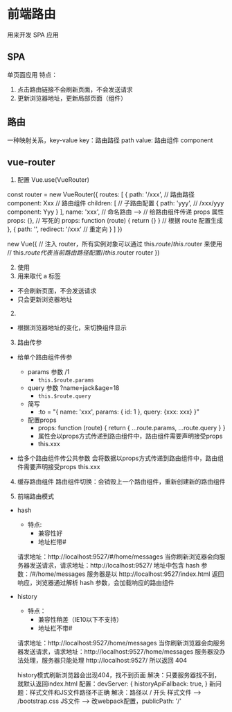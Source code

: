# 前端路由

用来开发 SPA 应用

## SPA

单页面应用
特点：

1. 点击路由链接不会刷新页面，不会发送请求
2. 更新浏览器地址，更新局部页面（组件）

## 路由

一种映射关系，key-value
key：路由路径 path
value: 路由组件 component

## vue-router

1. 配置
   Vue.use(VueRouter)

const router = new VueRouter({
routes: [
{
path: '/xxx', // 路由路径
component: Xxx // 路由组件
children: [ // 子路由配置
{
path: 'yyy', // /xxx/yyy
component: Yyy
}
],
name: 'xxx', // 命名路由 --> <router-link :to="{ name: 'xxx' }"></router-link>
// 给路由组件传递 props 属性
props: {}, // 写死的
props: function (route) { return {} } // 根据 route 配置生成
},
{
path: '',
redirect: '/xxx' // 重定向
}
]
})

new Vue({
// 注入 router，所有实例对象可以通过 this.$route/this.$router 来使用
// this.$route 代表当前路由路径配置
  // this.$router
router
})

2. 使用
1. <router-link active-class="xxx" to="/xxx"></router-link>
   用来取代 a 标签

- 不会刷新页面，不会发送请求
- 只会更新浏览器地址

2. <router-view></router-view>

- 根据浏览器地址的变化，来切换组件显示

3. 路由传参

- 给单个路由组件传参
  <router-link to="/xxx/1?name=jack&age=18"></router-link>
  - params 参数 /1
    - `this.$route.params`
  - query 参数 ?name=jack&age=18
    - `this.$route.query`
  - 简写
    - :to = "{ name: 'xxx', params: { id: 1 }, query: {xxx: xxx} }"
  - 配置props
    - props: function (route) { return { ...route.params, ...route.query } }
    - 属性会以props方式传递到路由组件中，路由组件需要声明接受props
    - this.xxx

- 给多个路由组件传公共参数
  <router-view name="jack" :msg="msg"></router-view>
  会将数据以props方式传递到路由组件中，路由组件需要声明接受props
  this.xxx

4. 缓存路由组件
路由组件切换：会销毁上一个路由组件，重新创建新的路由组件


5. 前端路由模式
- hash
  - 特点:
    - 兼容性好
    - 地址栏带#

  请求地址：http://localhost:9527/#/home/messages
  当你刷新浏览器会向服务器发送请求，请求地址：http://localhost:9527/
  地址中包含 hash 参数：/#/home/messages
  服务器是以 http://localhost:9527/index.html 返回响应，浏览器通过解析 hash 参数，会加载响应的路由组件

- history
  - 特点：
    - 兼容性稍差（IE10以下不支持）
    - 地址栏不带#

  请求地址：http://localhost:9527/home/messages
  当你刷新浏览器会向服务器发送请求，请求地址：http://localhost:9527/home/messages
  服务器没办法处理，服务器只能处理 http://localhost:9527/
  所以返回 404

  history模式刷新浏览器会出现404，找不到页面
  解决：只要服务器找不到，就默认返回index.html
  配置：devServer: {
    historyApiFallback: true,
  }
  新问题：样式文件和JS文件路径不正确
  解决：路径以 / 开头
    样式文件 --> /bootstrap.css
    JS文件 --> 改webpack配置，publicPath: '/'
